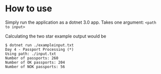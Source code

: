# How to use

Simply run the application as a dotnet 3.0 app. Takes one argument: `<path to input>`

Calculating the two star example output would be
```
$ dotnet run ./exampleinput.txt 
Day 4 - Passport Processing (*)
Using path: ./input.txt
Number of passports: 260
Number of OK passports: 204
Number of NOK passports: 56
```

